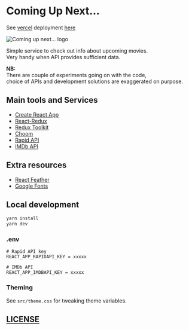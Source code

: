 # Coming Up Next...

See [vercel](https://vercel.com/) deployment [here](https://coming-up-next.vercel.app/)

![Coming up next... logo](https://res.cloudinary.com/wdybih/image/upload/v1634935739/favicons/android-chrome-192x192_gcvmga.png)

Simple service to check out info about upcoming movies.  
Very handy when API provides sufficient data.

**NB:**  
There are couple of experiments going on with the code,  
choice of APIs and development solutions are exaggerated on purpose.  

## Main tools and Services

- [Create React App](https://create-react-app.dev/)
- [React-Redux](https://react-redux.js.org/)
- [Redux Toolkit](https://redux-toolkit.js.org/)
- [Choom](https://www.npmjs.com/package/choom)
- [Rapid API](https://rapidapi.com/) 
- [IMDb API](https://imdb-api.com/api)

## Extra resources

- [React Feather](https://feathericons.com/)
- [Google Fonts](https://fonts.google.com/)

## Local development

```sh
yarn install
yarn dev
```

### .env

```
# Rapid API key
REACT_APP_RAPIDAPI_KEY = xxxxx

# IMDb API
REACT_APP_IMDBAPI_KEY = xxxxx
```

### Theming

See `src/theme.css` for tweaking theme variables.

## [LICENSE](LICENSE)

